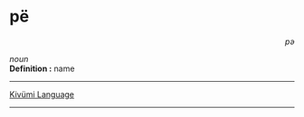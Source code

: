 
# pë

<div align="right"><i>pə</i></div>

*noun*  
**Definition :** name  

---

[Kivümi Language](../README.md)

---
